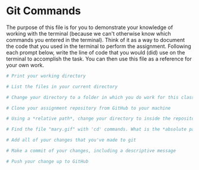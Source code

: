 # Git Commands
The purpose of this file is for you to demonstrate your knowledge of working with the terminal (because we can't otherwise know which commands you entered in the terminal). Think of it as a way to document the code that you used in the terminal to perform the assignment. Following each prompt below, write the line of code that you would (did) use on the terminal to accomplish the task. You can then use this file as a reference for your own work.

```bash
# Print your working directory

# List the files in your current directory

# Change your directory to a folder in which you do work for this class

# Clone your assignment repository from GitHub to your machine

# Using a *relative path*, change your directory to inside the repository you just cloned

# Find the file "mary.gif" with 'cd' commands. What is the *absolute path* to this file?

# Add all of your changes that you've made to git

# Make a commit of your changes, including a descriptive message

# Push your change up to GitHub

```
